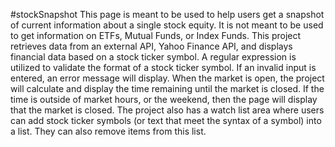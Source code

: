#stockSnapshot
This page is meant to be used to help users get a snapshot of current information about a single stock equity.  It is not meant to be used to get information on ETFs, Mutual Funds, or Index Funds.  This project retrieves data from an external API, Yahoo Finance API, and displays financial data based on a stock ticker symbol.  A regular expression is utilized to validate the format of a stock ticker symbol.  If an invalid input is entered, an error message will display.  When the market is open, the project will calculate and display the time remaining until the market is closed. If the time is outside of market hours, or the weekend, then the page will display that the market is closed.  The project also has a watch list area where users can add stock ticker symbols (or text that meet the syntax of a symbol) into a list.  They can also remove items from this list.  